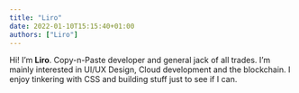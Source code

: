 ```yaml
---
title: "Liro"
date: 2022-01-10T15:15:40+01:00
authors: ["Liro"]
---
```


Hi! I’m **Liro**. Copy-n-Paste developer and general jack of all trades. I’m mainly interested in UI/UX Design, Cloud development and the blockchain. I enjoy tinkering with CSS and building stuff just to see if I can.
